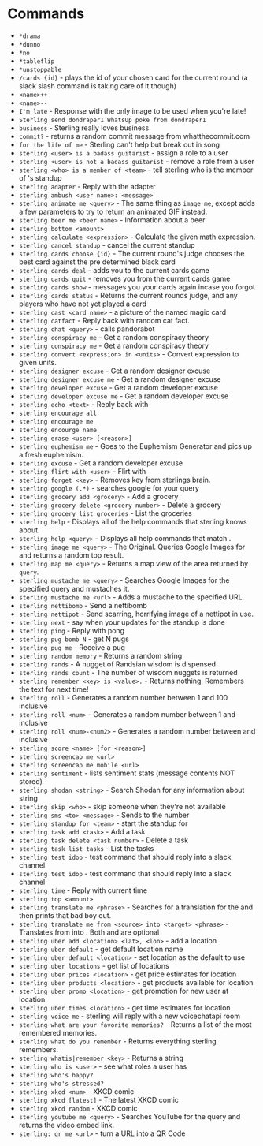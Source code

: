 # Commands
 * `*drama`
 * `*dunno`
 * `*no`
 * `*tableflip`
 * `*unstoppable`
 * `/cards {id}` - plays the id of your chosen card for the current round (a slack slash command is taking care of it though)
 * `<name>++`
 * `<name>--`
 * `I'm late` - Response with the only image to be used when you're late!
 * `Sterling send dondraper1 WhatsUp poke from dondraper1`
 * `business` - Sterling really loves business
 * `commit?` - returns a random commit message from whatthecommit.com
 * `for the life of me` - Sterling can't help but break out in song
 * `sterling <user> is a badass guitarist` - assign a role to a user
 * `sterling <user> is not a badass guitarist` - remove a role from a user
 * `sterling <who> is a member of <team>` - tell sterling who is the member of <team>'s standup
 * `sterling adapter` - Reply with the adapter
 * `sterling ambush <user name>: <message>`
 * `sterling animate me <query>` - The same thing as `image me`, except adds a few parameters to try to return an animated GIF instead.
 * `sterling beer me <beer name>` - Information about a beer
 * `sterling bottom <amount>`
 * `sterling calculate <expression>` - Calculate the given math expression.
 * `sterling cancel standup` - cancel the current standup
 * `sterling cards choose {id}` - The current round's judge chooses the best card against the pre determined black card
 * `sterling cards deal` - adds you to the current cards game
 * `sterling cards quit` - removes you from the current cards game
 * `sterling cards show` - messages you your cards again incase you forgot
 * `sterling cards status` - Returns the current rounds judge, and any players who have not yet played a card
 * `sterling cast <card name>` - a picture of the named magic card
 * `sterling catfact` - Reply back with random cat fact.
 * `sterling chat <query>` - calls pandorabot
 * `sterling conspiracy me` - Get a random conspiracy theory
 * `sterling conspiracy me` - Get a random conspiracy theory
 * `sterling convert <expression> in <units>` - Convert expression to given units.
 * `sterling designer excuse` - Get a random designer excuse
 * `sterling designer excuse me` - Get a random designer excuse
 * `sterling developer excuse` - Get a random developer excuse
 * `sterling developer excuse me` - Get a random developer excuse
 * `sterling echo <text>` - Reply back with <text>
 * `sterling encourage all`
 * `sterling encourage me`
 * `sterling encourge name`
 * `sterling erase <user> [<reason>]`
 * `sterling euphemism me` - Goes to the Euphemism Generator and pics up a fresh euphemism.
 * `sterling excuse` - Get a random developer excuse
 * `sterling flirt with <user>` - Flirt with <user>
 * `sterling forget <key>` - Removes key from sterlings brain.
 * `sterling google (.*)` - searches google for your query
 * `sterling grocery add <grocery>` - Add a grocery
 * `sterling grocery delete <grocery number>` - Delete a grocery
 * `sterling grocery list groceries` - List the groceries
 * `sterling help` - Displays all of the help commands that sterling knows about.
 * `sterling help <query>` - Displays all help commands that match <query>.
 * `sterling image me <query>` - The Original. Queries Google Images for <query> and returns a random top result.
 * `sterling map me <query>` - Returns a map view of the area returned by `query`.
 * `sterling mustache me <query>` - Searches Google Images for the specified query and mustaches it.
 * `sterling mustache me <url>` - Adds a mustache to the specified URL.
 * `sterling nettibomb` - Send a nettibomb
 * `sterling nettipot` - Send scarring, horrifying image of a nettipot in use.
 * `sterling next` - say when your updates for the standup is done
 * `sterling ping` - Reply with pong
 * `sterling pug bomb N` - get N pugs
 * `sterling pug me` - Receive a pug
 * `sterling random memory` - Returns a random string
 * `sterling rands` - A nugget of Randsian wisdom is dispensed
 * `sterling rands count` - The number of wisdom nuggets is returned
 * `sterling remember <key> is <value>.` - Returns nothing. Remembers the text for next time!
 * `sterling roll` - Generates a random number between 1 and 100 inclusive
 * `sterling roll <num>` - Generates a random number between 1 and <num> inclusive
 * `sterling roll <num>-<num2>` - Generates a random number between <num> and <num2> inclusive
 * `sterling score <name> [for <reason>]`
 * `sterling screencap me <url>`
 * `sterling screencap me mobile <url>`
 * `sterling sentiment` - lists sentiment stats (message contents NOT stored)
 * `sterling shodan <string>` - Search Shodan for any information about string
 * `sterling skip <who>` - skip someone when they're not available
 * `sterling sms <to> <message>` - Sends <message> to the number <to>
 * `sterling standup for <team>` - start the standup for <team>
 * `sterling task add <task>` - Add a task
 * `sterling task delete <task number>` - Delete a task
 * `sterling task list tasks` - List the tasks
 * `sterling test idop` - test command that should reply into a slack channel
 * `sterling test idop` - test command that should reply into a slack channel
 * `sterling time` - Reply with current time
 * `sterling top <amount>`
 * `sterling translate me <phrase>` - Searches for a translation for the <phrase> and then prints that bad boy out.
 * `sterling translate me from <source> into <target> <phrase>` - Translates <phrase> from <source> into <target>. Both <source> and <target> are optional
 * `sterling uber add <location> <lat>, <lon>` - add a location
 * `sterling uber default` - get default location name
 * `sterling uber default <location>` - set location as the default to use
 * `sterling uber locations` - get list of locations
 * `sterling uber prices <location>` - get price estimates for location
 * `sterling uber products <location>` - get products available for location
 * `sterling uber promo <location>` - get promotion for new user at location
 * `sterling uber times <location>` - get time estimates for location
 * `sterling voice me` - sterling will reply with a new voicechatapi room
 * `sterling what are your favorite memories?` - Returns a list of the most remembered memories.
 * `sterling what do you remember` - Returns everything sterling remembers.
 * `sterling whatis|remember <key>` - Returns a string
 * `sterling who is <user>` - see what roles a user has
 * `sterling who's happy?`
 * `sterling who's stressed?`
 * `sterling xkcd <num>` - XKCD comic <num>
 * `sterling xkcd [latest]` - The latest XKCD comic
 * `sterling xkcd random` - XKCD comic <num>
 * `sterling youtube me <query>` - Searches YouTube for the query and returns the video embed link.
 * `sterling: qr me <url>` - turn a URL into a QR Code